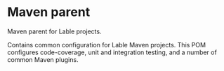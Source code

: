 # Maven parent

Maven parent for Lable projects.

Contains common configuration for Lable Maven projects. This POM configures code-coverage, 
unit and integration testing, and a number of common Maven plugins.
